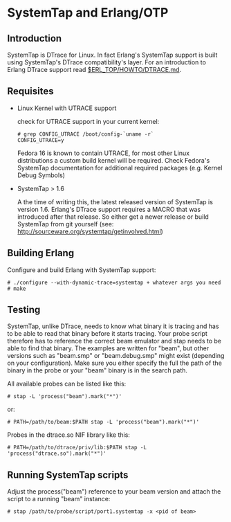 <!--
%CopyrightBegin%

SPDX-License-Identifier: Apache-2.0

Copyright Ericsson AB 2023-2025. All Rights Reserved.

Licensed under the Apache License, Version 2.0 (the "License");
you may not use this file except in compliance with the License.
You may obtain a copy of the License at

    http://www.apache.org/licenses/LICENSE-2.0

Unless required by applicable law or agreed to in writing, software
distributed under the License is distributed on an "AS IS" BASIS,
WITHOUT WARRANTIES OR CONDITIONS OF ANY KIND, either express or implied.
See the License for the specific language governing permissions and
limitations under the License.

%CopyrightEnd%
-->
# SystemTap and Erlang/OTP

## Introduction

SystemTap is DTrace for Linux. In fact Erlang's SystemTap support is built using
SystemTap's DTrace compatibility's layer. For an introduction to Erlang DTrace
support read [$ERL_TOP/HOWTO/DTRACE.md](dtrace.md).

## Requisites

- Linux Kernel with UTRACE support

  check for UTRACE support in your current kernel:

  ```text
  # grep CONFIG_UTRACE /boot/config-`uname -r`
  CONFIG_UTRACE=y
  ```

  Fedora 16 is known to contain UTRACE, for most other Linux distributions a
  custom build kernel will be required. Check Fedora's SystemTap documentation
  for additional required packages (e.g. Kernel Debug Symbols)

- SystemTap > 1.6

  A the time of writing this, the latest released version of SystemTap is
  version 1.6. Erlang's DTrace support requires a MACRO that was introduced
  after that release. So either get a newer release or build SystemTap from git
  yourself (see: http://sourceware.org/systemtap/getinvolved.html)

## Building Erlang

Configure and build Erlang with SystemTap support:

```text
# ./configure --with-dynamic-trace=systemtap + whatever args you need
# make
```

## Testing

SystemTap, unlike DTrace, needs to know what binary it is tracing and has to be
able to read that binary before it starts tracing. Your probe script therefore
has to reference the correct beam emulator and stap needs to be able to find
that binary. The examples are written for "beam", but other versions such as
"beam.smp" or "beam.debug.smp" might exist (depending on your configuration).
Make sure you either specify the full the path of the binary in the probe or
your "beam" binary is in the search path.

All available probes can be listed like this:

```text
# stap -L 'process("beam").mark("*")'
```

or:

```text
# PATH=/path/to/beam:$PATH stap -L 'process("beam").mark("*")'
```

Probes in the dtrace.so NIF library like this:

```text
# PATH=/path/to/dtrace/priv/lib:$PATH stap -L 'process("dtrace.so").mark("*")'
```

## Running SystemTap scripts

Adjust the process("beam") reference to your beam version and attach the script
to a running "beam" instance:

```text
# stap /path/to/probe/script/port1.systemtap -x <pid of beam>
```
